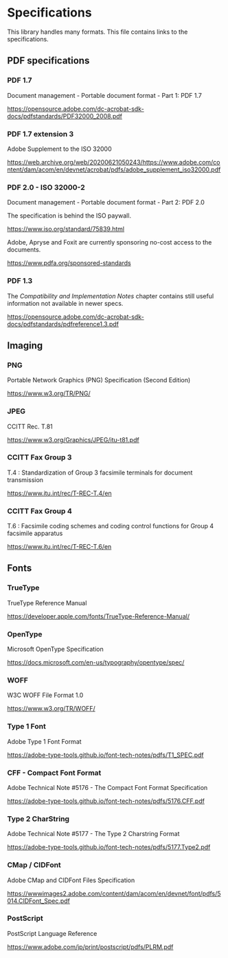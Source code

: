 # Specifications

This library handles many formats. This file contains links to the specifications.

## PDF specifications

### PDF 1.7
Document management - Portable document format - Part 1: PDF 1.7

https://opensource.adobe.com/dc-acrobat-sdk-docs/pdfstandards/PDF32000_2008.pdf

### PDF 1.7 extension 3
Adobe Supplement to the ISO 32000

https://web.archive.org/web/20200621050243/https://www.adobe.com/content/dam/acom/en/devnet/acrobat/pdfs/adobe_supplement_iso32000.pdf

### PDF 2.0 - ISO 32000-2
Document management - Portable document format - Part 2: PDF 2.0

The specification is behind the ISO paywall.

https://www.iso.org/standard/75839.html

Adobe, Apryse and Foxit are currently sponsoring no-cost access to the documents.

https://www.pdfa.org/sponsored-standards


### PDF 1.3
The *Compatibility and Implementation Notes* chapter contains still useful information not available in newer specs.

https://opensource.adobe.com/dc-acrobat-sdk-docs/pdfstandards/pdfreference1.3.pdf


## Imaging

### PNG
Portable Network Graphics (PNG) Specification (Second Edition)

https://www.w3.org/TR/PNG/

### JPEG
CCITT Rec. T.81

https://www.w3.org/Graphics/JPEG/itu-t81.pdf

### CCITT Fax Group 3
T.4 : Standardization of Group 3 facsimile terminals for document transmission

https://www.itu.int/rec/T-REC-T.4/en

### CCITT Fax Group 4
T.6 : Facsimile coding schemes and coding control functions for Group 4 facsimile apparatus

https://www.itu.int/rec/T-REC-T.6/en


## Fonts

### TrueType
TrueType Reference Manual

https://developer.apple.com/fonts/TrueType-Reference-Manual/

### OpenType
Microsoft OpenType Specification

https://docs.microsoft.com/en-us/typography/opentype/spec/

### WOFF
W3C WOFF File Format 1.0

https://www.w3.org/TR/WOFF/

### Type 1 Font
Adobe Type 1 Font Format

https://adobe-type-tools.github.io/font-tech-notes/pdfs/T1_SPEC.pdf

### CFF - Compact Font Format
Adobe Technical Note #5176 - The Compact Font Format Specification

https://adobe-type-tools.github.io/font-tech-notes/pdfs/5176.CFF.pdf

### Type 2 CharString
Adobe Technical Note #5177 - The Type 2 Charstring Format

https://adobe-type-tools.github.io/font-tech-notes/pdfs/5177.Type2.pdf

### CMap / CIDFont
Adobe CMap and CIDFont Files Specification

https://wwwimages2.adobe.com/content/dam/acom/en/devnet/font/pdfs/5014.CIDFont_Spec.pdf

### PostScript
PostScript Language Reference

https://www.adobe.com/jp/print/postscript/pdfs/PLRM.pdf

